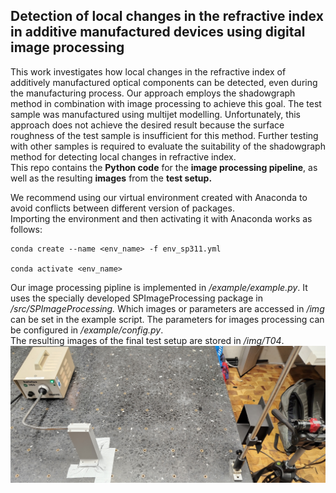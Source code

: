 

## Detection of local changes in the refractive index in additive manufactured devices using digital image processing
This work investigates how local changes in the refractive index of additively manufactured optical components can be detected, even during the manufacturing process. Our approach employs the shadowgraph method in combination with image processing to achieve this goal. The test sample was manufactured using multijet modelling. Unfortunately, this approach does not achieve the desired result because the surface roughness of the test sample is insufficient for this method. Further testing with other samples is required to evaluate the suitability of the shadowgraph method for detecting local changes in refractive index.<br>
This repo contains the **Python code** for the **image processing pipeline**, as well as the resulting **images** from the **test setup.**

We recommend using our virtual environment created with Anaconda to avoid conflicts between different version of packages.<br>
Importing the environment and then activating it with Anaconda works as follows:
```
conda create --name <env_name> -f env_sp311.yml

conda activate <env_name>
```
Our image processing pipline is implemented in */example/example.py*. It uses the specially developed SPImageProcessing package in */src/SPImageProcessing.* Which images or parameters are accessed in */img* can be set in the example script. The parameters for images processing can be configured in */example/config.py*.<br>
The resulting images of the final test setup are stored in */img/T04*.<br>
![alt text](./img/T03/T03_Test_Setup.jpg "Test Setup 3")
